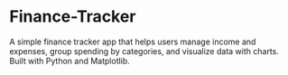 # Finance-Tracker
A simple finance tracker app that helps users manage income and expenses, group spending by categories, and visualize data with charts. Built with Python and Matplotlib.
